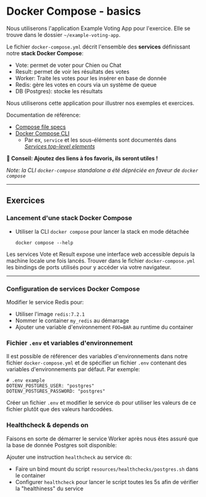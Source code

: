 # Docker Compose - basics

Nous utiliserons l'application Example Voting App pour l'exercice. Elle se trouve dans le dossier `~/example-voting-app`.

Le fichier `docker-compose.yml` décrit l'ensemble des **services** définissant notre **stack Docker Compose**:

- Vote: permet de voter pour Chien ou Chat
- Result: permet de voir les résultats des votes
- Worker: Traite les votes pour les insérer en base de donnée
- Redis: gère les votes en cours via un système de queue
- DB (Postgres): stocke les résultats

Nous utiliserons cette application pour illustrer nos exemples et exercices.

Documentation de référence:

- [Compose file specs](https://docs.docker.com/reference/compose-file/)
- [Docker Compose CLI](https://docs.docker.com/reference/cli/docker/compose/)
  - Par ex, `service` et les sous-éléments sont documentés dans [_Services top-level elements_](https://docs.docker.com/reference/compose-file/services/)

**🔖 Conseil: Ajoutez des liens à fos favoris, ils seront utiles !**

_Note: la CLI `docker-compose` standalone a été dépréciée en faveur de `docker compose`_

---

## Exercices

### Lancement d'une stack Docker Compose

- Utiliser la CLI `docker compose` pour lancer la stack en mode détachée
  ```
  docker compose --help
  ```

Les services Vote et Result expose une interface web accessible depuis la machine locale une fois lancés. Trouver dans le fichier `docker-compose.yml` les bindings de ports utilisés pour y accéder via votre navigateur.

---

### Configuration de services Docker Compose

Modifier le service Redis pour:
 - Utiliser l'image `redis:7.2.1`
 - Nommer le container `my_redis` au démarrage
 - Ajouter une variable d'environnement `FOO=BAR` au runtime du container

### Fichier `.env` et variables d'environnement

Il est possible de référencer des variables d'environnements dans notre fichier `docker-compose.yml` et de spécifier un fichier `.env` contenant des variables d'environnements par défaut. Par exemple:

```
# .env example
DOTENV_POSTGRES_USER: "postgres"
DOTENV_POSTGRES_PASSWORD: "postgres"
```

Créer un fichier `.env` et modifier le service `db` pour utiliser les valeurs de ce fichier plutôt que des valeurs hardcodées.

### Healthcheck & depends on

Faisons en sorte de démarrer le service Worker après nous êtes assuré que la base de donnée Postgres soit disponible:

Ajouter une instruction `healthcheck` au service `db`:
- Faire un bind mount du script `resources/healthchecks/postgres.sh` dans le container
- Configurer `healthcheck` pour lancer le script toutes les 5s afin de vérifier la "healthiness" du service
